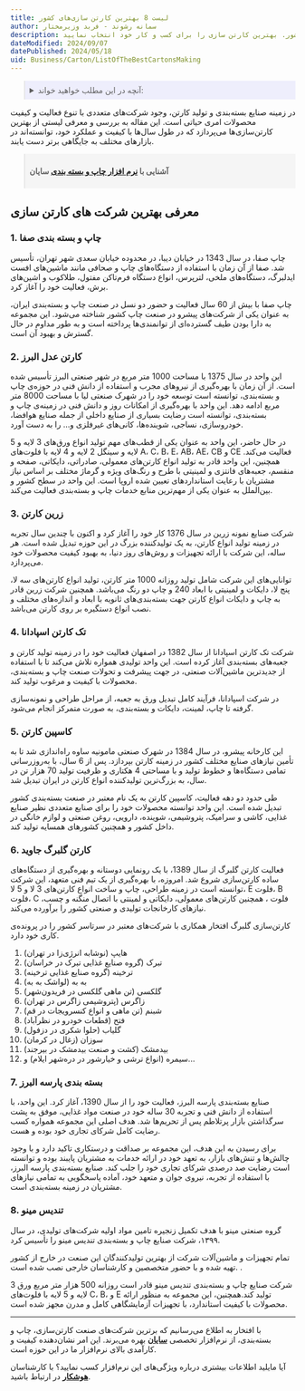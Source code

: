 ```yaml
---
title: لیست 8 بهترین کارتن سازی‌های کشور
author: سمانه رشوند - فربد وزیرمختار
description: راهنمای انتخاب 8 تولید کننده برتر صنعت چاپ و بسته بندی در کشور. بهترین کارتن سازی را برای کسب و کار خود انتخاب نمایید
dateModified: 2024/09/07
datePublished: 2024/05/18
uid: Business/Carton/ListOfTheBestCartonsMaking
---
```


<blockquote style="background-color:#eeeefc; padding:0.5rem">
<details>
  <summary>آنچه در این مطلب خواهید خواند:</summary>
  <ul>
     <li>معرفی بهترین شرکت های کارتن سازی</li>
    <li>چاپ و بسته بندی صفا</li>
    <li>کارتن عدل البرز</li>
    <li>زرین کارتن</li>
    <li>تک کارتن اسپادانا</li>
    <li>کاسپین کارتن</li>
    <li>کارتن گلبرگ جاوید</li>
    <li>بسته بندی پارسه البرز</li>
    <li>تندیس مینو</li>
  </ul>
</details>
</blockquote> 

در زمینه صنایع بسته‌بندی و تولید کارتن، وجود شرکت‌های متعددی با تنوع فعالیت و کیفیت محصولات امری حیاتی است. این مقاله به بررسی و معرفی لیستی از بهترین کارتن‌سازی‌ها می‌پردازد که در طول سال‌ها با کیفیت و عملکرد خود، توانسته‌اند در بازارهای مختلف به جایگاهی برتر دست یابند. 

<blockquote style="background-color:#f5f5f5; padding:0.5rem">
<p><strong>آشنایی با <a href="hhttps://www.hooshkar.com/Software/PrintingAndPackaging" target="_blank">نرم افزار چاپ و بسته بندی</a> سایان</p></strong></blockquote>

## معرفی بهترین شرکت های کارتن سازی


### 1. چاپ و بسته بندی صفا

چاپ صفا، در سال 1343 در خیابان دیبا، در محدوده خیابان سعدی شهر تهران، تأسیس شد. صفا از آن زمان با استفاده از دستگاه‌های چاپ و صحافی مانند ماشین‌های افست ایدلبرگ، دستگاه‌های ملخی، لترپرس، انواع دستگاه فرم‌تاکن مفتول، طلاکوب و اشین‌های برش، فعالیت خود را آغاز کرد.

چاپ صفا با بیش از 60 سال فعالیت و حضور دو نسل در صنعت چاپ و بسته‌بندی ایران، به عنوان یکی از شرکت‌های پیشرو در صنعت چاپ کشور شناخته می‌شود. این مجموعه به دارا بودن طیف گسترده‌ای از توانمندی‌ها پرداخته است و به طور مداوم در حال گسترش و بهبود آن است.

### 2. کارتن عدل البرز

این واحد در سال 1375 با مساحت 1000 متر مربع در شهر صنعتی البرز تأسیس شده است. از آن زمان با بهره‌گیری از نیروهای مجرب و استفاده از دانش فنی در حوزه‌ی چاپ و بسته‌بندی، توانسته است توسعه خود را در شهرک صنعتی لیا با مساحت 8000 متر مربع ادامه دهد. این واحد با بهره‌گیری از امکانات روز و دانش فنی در زمینه‌ی چاپ و بسته‌بندی، توانسته است رضایت بسیاری از صنایع داخلی از جمله صنایع هوافضا، خودروسازی، نساجی، شوینده‌ها، کانی‌های غیرفلزی و... را به دست آورد.

در حال حاضر، این واحد به عنوان یکی از قطب‌های مهم تولید انواع ورق‌های 3 لایه و 5 لایه و سینگل 2 لایه و 4 لایه با فلوت‌های A، C، B، E، AB، AE، CB و CE فعالیت می‌کند. همچنین، این واحد قادر به تولید انواع کارتن‌های معمولی، صادراتی، دایکاتی، صفحه و منقسم، جعبه‌های فانتزی و لمینیتی با طرح و رنگ‌های ویژه و گرماژ مختلف بر اساس نیاز مشتریان با رعایت استانداردهای تعیین شده اروپا است. این واحد در سطح کشور و بین‌الملل به عنوان یکی از مهم‌ترین منابع خدمات چاپ و بسته‌بندی فعالیت می‌کند.

### 3. زرین کارتن

شرکت صنایع نمونه زرین در سال 1376 کار خود را آغاز کرد و اکنون با چندین سال تجربه در زمینه تولید انواع کارتن، به یک تولیدکننده بزرگ در این حوزه تبدیل شده است. هر ساله، این شرکت با ارائه تجهیزات و روش‌های روز دنیا، به بهبود کیفیت محصولات خود می‌پردازد.

توانایی‌های این شرکت شامل تولید روزانه 1000 متر کارتن، تولید انواع کارتن‌های سه لا، پنج لا، دایکات و لمینیتی با ابعاد 240 و چاپ دو رنگ می‌باشد. همچنین شرکت زرین قادر به چاپ و دایکات انواع کارتن جهت بسته‌بندی‌های ثانویه با ابعاد و اندازه‌های مختلف و نصب انواع دستگیره بر روی کارتن می‌باشد.


### 4. تک کارتن اسپادانا

شرکت تک کارتن اسپادانا از سال 1382 در اصفهان فعالیت خود را در زمینه تولید کارتن و جعبه‌های بسته‌بندی آغاز کرده است. این واحد تولیدی همواره تلاش می‌کند تا با استفاده از جدیدترین
ماشین‌آلات صنعتی، در جهت پیشرفت و تحولات صنعت چاپ و بسته‌بندی، محصولات با کیفیت و مرغوب تولید کند.

در شرکت اسپادانا، فرآیند کامل تبدیل ورق به جعبه‌، از مراحل طراحی و نمونه‌سازی گرفته تا چاپ، لمینت، دایکات و بسته‌بندی، به صورت متمرکز انجام می‌شود.

### 5. کاسپین کارتن

 این کارخانه پیشرو، در سال 1384 در شهرک صنعتی مامونیه ساوه راه‌اندازی شد تا به تأمین نیازهای صنایع مختلف کشور در زمینه کارتن بپردازد. پس از 6 سال، با به‌روزرسانی تمامی دستگاه‌ها و خطوط تولید و با مساحتی 4 هکتاری و ظرفیت تولید 70 هزار تن در سال، به بزرگ‌ترین تولیدکننده انواع کارتن در ایران تبدیل شد.

طی حدود دو دهه فعالیت، کاسپین کارتن به یک نام معتبر در صنعت بسته‌بندی کشور تبدیل شده است. این واحد توانسته محصولات خود را برای صنایع متعددی نظیر صنایع غذایی، کاشی و سرامیک، پتروشیمی، شوینده، دارویی، روغن صنعتی و لوازم خانگی در داخل کشور و همچنین کشورهای همسایه تولید کند.

###  6. کارتن گلبرگ جاوید

فعالیت کارتن گلبرگ از سال 1389، با یک رونمایی دوستانه و بهره‌گیری از دستگاه‌های ساده کارتن‌سازی شروع شد. امروزه، با بهره‌گیری از یک تیم فنی متعهد، این شرکت توانسته است در زمینه طراحی، چاپ و ساخت انواع کارتن‌های 3 لا و 5 لا، E فلوت، B فلوت، C فلوت ، همچنین کارتن‌های معمولی، دایکاتی و لمینتی با اتصال منگنه و چسب، نیازهای کارخانجات تولیدی و صنعتی کشور را برآورده می‌کند.

کارتن‌سازی گلبرگ افتخار همکاری با شرکت‌های معتبر در سرتاسر کشور را در پرونده‌ی کاری خود دارد.

1. هایپ (نوشابه انرژی‌زا در تهران)
2. تبرک (گروه صنایع غذایی تبرک در خراسان)
3. ترخینه (گروه صنایع غذایی ترخینه)
4. به به (لواشک به به)
5. گلکسی (تن ماهی گلکسی در فریدون‌شهر)
6. زاگرس (پتروشیمی زاگرس در تهران)
7. شبنم (تن ماهی و انواع کنسرویجات در قم)
8. فتح (قطعات خودرو در نظرآباد)
9. گلیاب (حلوا شکری در دزفول)
10. سوزان (زغال در کرمان)
11. بیدمشک (کشت و صنعت بیدمشک در بیرجند)
12. سیمره (انواع ترشی و خیارشور در دره‌شهر ایلام) و...

### 7. بسته بندی پارسه البرز

صنایع بسته‌بندی پارسه البرز، فعالیت خود را از سال 1390، آغاز کرد. این واحد، با استفاده از دانش فنی و تجربه 30 ساله خود در صنعت مواد غذایی، موفق به پشت سرگذاشتن بازار پرتلاطم پس از تحریم‌ها شد. هدف اصلی این مجموعه همواره کسب رضایت کامل شرکای تجاری خود بوده و هست. 

برای رسیدن به این هدف، این مجموعه بر صداقت و درستکاری تاکید دارد و با وجود چالش‌ها و تنش‌های بازار، به تعهد خود در ارائه خدمات به مشتریان پایبند بوده و توانسته است رضایت صد درصدی شرکای تجاری خود را جلب کند. صنایع بسته‌بندی پارسه البرز، با استفاده از تجربه، نیروی جوان و متعهد خود، آماده پاسخگویی به تمامی نیازهای مشتریان در زمینه بسته‌بندی است.

### 8. تندیس مینو

گروه صنعتی مینو با هدف تکمیل زنجیره تامین مواد اولیه شرکت‌های تولیدی، در سال ۱۳۹۹، شرکت صنایع چاپ و بسته‌بندی تندیس مینو را تأسیس کرد. 

تمام تجهیزات و ماشین‌آلات شرکت از بهترین تولیدکنندگان این صنعت در خارج از کشور تهیه شده و با حضور متخصصین و کارشناسان خارجی نصب شده است. .

شرکت صنایع چاپ و بسته‌بندی تندیس مینو قادر است روزانه 500 هزار متر مربع ورق 3 لایه و 5 لایه با فلوت‌های C، B، و E تولید کند.همچنین، این مجموعه به منظور ارائه محصولات با کیفیت استاندارد، با تجهیزات آزمایشگاهی کامل و مدرن مجهز شده است.

---
با افتخار به اطلاع می‌رسانیم که برترین شرکت‌های صنعت کارتن‌سازی، چاپ و بسته‌بندی، از نرم‌افزار تخصصی **<a href="https://www.hooshkar.com/Software/Sayan" target="_blank">سایان</a>** بهره می‌برند. این امر نشان‌دهنده کیفیت و کارآمدی بالای نرم‌افزار ما در این حوزه است.

آیا مایلید اطلاعات بیشتری درباره ویژگی‌های این نرم‌افزار کسب نمایید؟ با کارشناسان **<a href="https://www.hooshkar.com" target="_blank">هوشکار</a>** در ارتباط باشید.

